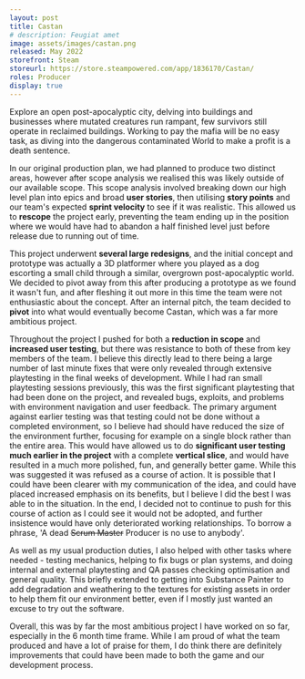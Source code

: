 ```yaml
---
layout: post
title: Castan
# description: Feugiat amet 
image: assets/images/castan.png
released: May 2022
storefront: Steam
storeurl: https://store.steampowered.com/app/1836170/Castan/
roles: Producer
display: true
---
```


Explore an open post-apocalyptic city, delving into buildings and businesses where mutated creatures run rampant, few survivors still operate in reclaimed buildings. Working to pay the mafia will be no easy task, as diving into the dangerous contaminated World to make a profit is a death sentence. 

In our original production plan, we had planned to produce two distinct areas, however after scope analysis we realised this was likely outside of our available scope. This scope analysis involved breaking down our high level plan into epics and broad <b>user stories</b>, then utilising <b>story points</b> and our team's expected <b>sprint velocity</b> to see if it was realistic. This allowed us to <b>rescope</b> the project early, preventing the team ending up in the position where we would have had to abandon a half finished level just before release due to running out of time.

This project underwent <b>several large redesigns</b>, and the initial concept and prototype was actually a 3D platformer where you played as a dog escorting a small child through a similar, overgrown post-apocalyptic world. We decided to pivot away from this after producing a prototype as we found it wasn't fun, and after fleshing it out more in this time the team were not enthusiastic about the concept. After an internal pitch, the team decided to <b>pivot</b> into what would eventually become Castan, which was a far more ambitious project.

Throughout the project I pushed for both a <b>reduction in scope</b> and <b>increased user testing</b>, but there was resistance to both of these from key members of the team. I believe this directly lead to there being a large number of last minute fixes that were only revealed through extensive playtesting in the final weeks of development. While I had ran small playtesting sessions previously, this was the first significant playtesting that had been done on the project, and revealed bugs, exploits, and problems with environment navigation and user feedback. The primary argument against earlier testing was that testing could not be done without a completed environment, so I believe had should have reduced the size of the environment further, focusing for example on a single block rather than the entire area. This would have allowed us to do <b>significant user testing much earlier in the project</b> with a complete <b>vertical slice</b>, and would have resulted in a much more polished, fun, and generally better game. While this was suggested it was refused as a course of action. It is possible that I could have been clearer with my communication of the idea, and could have placed increased emphasis on its benefits, but I believe I did the best I was able to in the situation. In the end, I decided not to continue to push for this course of action as I could see it would not be adopted, and further insistence would have only deteriorated working relationships. To borrow a phrase, 'A dead <del>Scrum Master</del> Producer is no use to anybody'.

As well as my usual production duties, I also helped with other tasks where needed - testing mechanics, helping to fix bugs or plan systems, and doing internal and external playtesting and QA passes checking optimisation and general quality. This briefly extended to getting into Substance Painter to add degradation and weathering to the textures for existing assets in order to help them fit our environment better, even if I mostly just wanted an excuse to try out the software.

Overall, this was by far the most ambitious project I have worked on so far, especially in the 6 month time frame. While I am proud of what the team produced and have a lot of praise for them, I do think there are definitely improvements that could have been made to both the game and our development process.

<!-- several redesigns, each requiring scope replanning  -->

<!-- Talk about how boards were structured and maintained
Post mortem
Images of boards and charts -->
